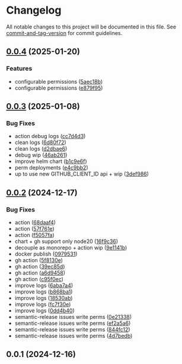 # Changelog

All notable changes to this project will be documented in this file. See [commit-and-tag-version](https://github.com/absolute-version/commit-and-tag-version) for commit guidelines.

## [0.0.4](https://github.com/SocialGouv/token-bureau/compare/v0.0.3...v0.0.4) (2025-01-20)


### Features

* configurable permissions ([5aec18b](https://github.com/SocialGouv/token-bureau/commit/5aec18bed6d5dbf4a695649718942ee84aa87cac))
* configurable permissions ([e879f95](https://github.com/SocialGouv/token-bureau/commit/e879f954e503a9b2bc35874226556595839d2965))

## [0.0.3](https://github.com/SocialGouv/token-bureau/compare/v0.0.2...v0.0.3) (2025-01-08)


### Bug Fixes

* action debug logs ([cc7d4d3](https://github.com/SocialGouv/token-bureau/commit/cc7d4d3c0e121bbc690a60880b38ee19f7672d91))
* clean logs ([6d80f72](https://github.com/SocialGouv/token-bureau/commit/6d80f72fe58de756cc6a310e71fe1f6b376d489c))
* clean logs ([d2dbae6](https://github.com/SocialGouv/token-bureau/commit/d2dbae6fbbd065ecaadf1d1742a4d0ecd928dea1))
* debug wip ([46ab261](https://github.com/SocialGouv/token-bureau/commit/46ab2611d922d05abfb91873a6f7df653dc2cf70))
* improve helm chart ([b1c9e6f](https://github.com/SocialGouv/token-bureau/commit/b1c9e6fe71e0d49aff8571c151ef49c7c8af6029))
* perm deployments ([e4c9bb2](https://github.com/SocialGouv/token-bureau/commit/e4c9bb2717e95b28aec2b7634da27dd740910620))
* up to use new GITHUB_CLIENT_ID api + wip ([3def986](https://github.com/SocialGouv/token-bureau/commit/3def9867a809d189fe985e69eead51c9f3d58ac6))

## [0.0.2](https://github.com/SocialGouv/token-bureau/compare/v0.0.1...v0.0.2) (2024-12-17)


### Bug Fixes

* action ([68daaf4](https://github.com/SocialGouv/token-bureau/commit/68daaf402d46afdbe7e29f3a8d7fa4ebebdef130))
* action ([57f761e](https://github.com/SocialGouv/token-bureau/commit/57f761ea151b41490cad7e1e71298bb3e41c6dba))
* action ([f5057fa](https://github.com/SocialGouv/token-bureau/commit/f5057fa8166e01cf80bb2ad8f2ef2b88f7cd56d7))
* chart + gh support only node20 ([16f9c36](https://github.com/SocialGouv/token-bureau/commit/16f9c3629fb6112788890167e37102ec4d93f6b8))
* decouple as monorepo + action wip ([9e1141b](https://github.com/SocialGouv/token-bureau/commit/9e1141b0fcfede6434df77ddb81b655e0ead22a8))
* docker publish ([0979531](https://github.com/SocialGouv/token-bureau/commit/0979531b267eb784e668ff4c9e82941f02ddfb6f))
* gh action ([5f8130e](https://github.com/SocialGouv/token-bureau/commit/5f8130ec6c7a6324793074986403f5a13bc1c891))
* gh action ([39ec85d](https://github.com/SocialGouv/token-bureau/commit/39ec85d4fa62d63537434d062e2e4afdd43bccf8))
* gh action ([a6d9458](https://github.com/SocialGouv/token-bureau/commit/a6d945816672747be21f4ee5fbcf672e6c9c4852))
* gh action ([c95f0ec](https://github.com/SocialGouv/token-bureau/commit/c95f0ec34c6b2e9f933a680dd016eddb94e4b39f))
* improve logs ([6aba7a4](https://github.com/SocialGouv/token-bureau/commit/6aba7a46cf216ced4ff7a1deb86ad59633902b8a))
* improve logs ([b868ba1](https://github.com/SocialGouv/token-bureau/commit/b868ba101a7bc22599f701d81c5e7111fd75e95c))
* improve logs ([18530ab](https://github.com/SocialGouv/token-bureau/commit/18530ab67b1c8c437cea97de1846608301af7f2f))
* improve logs ([fc7f30e](https://github.com/SocialGouv/token-bureau/commit/fc7f30e1433ffae7632116eddd5064932ad6928a))
* improve logs ([0dd4b40](https://github.com/SocialGouv/token-bureau/commit/0dd4b4083efd3243b97f7b0adaa132e82f4b9aa0))
* semantic-release issues write perms ([0e21338](https://github.com/SocialGouv/token-bureau/commit/0e21338c70861bdc6eb721e55227d7c2eba8c8d4))
* semantic-release issues write perms ([ef2a5a6](https://github.com/SocialGouv/token-bureau/commit/ef2a5a6db8e4f9abe0b2ea373b62d9da286a75a6))
* semantic-release issues write perms ([844fc12](https://github.com/SocialGouv/token-bureau/commit/844fc126e54f37a1440091c9f5d88e868096162e))
* semantic-release issues write perms ([4d7bedb](https://github.com/SocialGouv/token-bureau/commit/4d7bedbb3b54b6676350ea38c5542f7a8c8539b5))

## 0.0.1 (2024-12-16)
